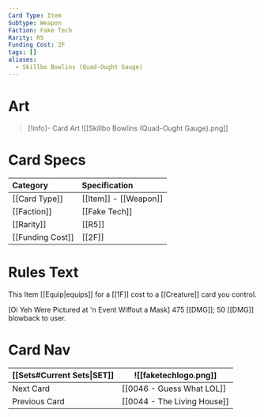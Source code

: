 ```yaml
---
Card Type: Item
Subtype: Weapon
Faction: Fake Tech
Rarity: R5
Funding Cost: 2F
tags: []
aliases:
  - Skillbo Bowlins (Quad-Ought Gauge)
---
```

# Art

> [!info]- Card Art
> ![[Skillbo Bowlins (Quad-Ought Gauge).png]]

# Card Specs

| Category | Specification| 
| :--- | :--- |
| [[Card Type]] | [[Item]] - [[Weapon]] |  
| [[Faction]] | [[Fake Tech]] |  
| [[Rarity]] | [[R5]] |  
| [[Funding Cost]] | [[2F]] |  

# Rules Text  

This Item [[Equip|equips]] for a [[1F]] cost to a [[Creature]] card you control.  

[Oi Yeh Were Pictured at 'n Event Wiffout a Mask] 475 [[DMG]]; 50 [[DMG]] blowback to user.  

# Card Nav

| [[Sets#Current Sets\|SET]]           | ![[faketechlogo.png]]          |
| ------------- | ------------------------------ |
| Next Card     | [[0046 - Guess What LOL]] |
| Previous Card | [[0044 - The Living House]]         |


